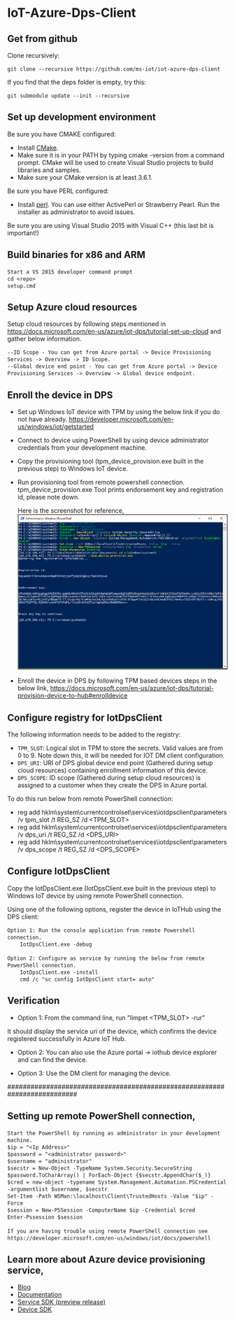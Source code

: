 # IoT-Azure-Dps-Client

## Get from github
Clone recursively:

    git clone --recursive https://github.com/ms-iot/iot-azure-dps-client

If you find that the deps folder is empty, try this:

    git submodule update --init --recursive

## Set up development environment
Be sure you have CMAKE configured:

* Install [CMake](https://cmake.org/download/). 
* Make sure it is in your PATH by typing cmake -version from a command prompt. CMake will be used to create Visual Studio projects to build libraries and samples. 
* Make sure your CMake version is at least 3.6.1.

Be sure you have PERL configured:

* Install [perl](https://www.perl.org/get.html). You can use either ActivePerl or Strawberry Pearl. Run the installer as administrator to avoid issues.
    
Be sure you are using Visual Studio 2015 with Visual C++ (this last bit is important!)

## Build binaries for x86 and ARM

    Start a VS 2015 developer command prompt
    cd <repo>
    setup.cmd

## Setup Azure cloud resources

Setup cloud resources by following steps mentioned in https://docs.microsoft.com/en-us/azure/iot-dps/tutorial-set-up-cloud and gather below information.

    --ID Scope - You can get from Azure portal -> Device Provisioning Services -> Overview -> ID Scope.
    --Global device end point - You can get from Azure portal -> Device Provisioning Services -> Overview -> Global device endpoint.  

## Enroll the device in DPS
* Set up Windows IoT device with TPM by using the below link if you do not have already.
    https://developer.microsoft.com/en-us/windows/iot/getstarted

* Connect to device using PowerShell by using device administrator credentials from your development machine.

* Copy the provisioning tool (tpm_device_provision.exe built in the previous step) to Windows IoT device.

* Run provisioning tool from remote powershell connection.
    tpm_device_provision.exe
    Tool prints endorsement key and registration id, please note down.
  
  Here is the screenshot for reference,
  <img src="docs\tpm_device_provision.png"/>

* Enroll the device in DPS by following TPM based devices steps in the below link,
    https://docs.microsoft.com/en-us/azure/iot-dps/tutorial-provision-device-to-hub#enrolldevice

## Configure registry for IotDpsClient
The following information needs to be added to the registry:
* `TPM_SLOT`:   Logical slot in TPM to store the secrets. Valid values are from 0 to 9. Note down this, it will be needed for IOT DM client configuration.
* `DPS_URI`:    URI of DPS global device end point (Gathered during setup cloud resources) containing enrollment information of this device.
* `DPS_SCOPE`:  ID scope (Gathered during setup cloud resources) is assigned to a customer when they create the DPS in Azure portal.

To do this run below from remote PowerShell connection:
* reg add hklm\system\currentcontrolset\services\iotdpsclient\parameters  /v tpm_slot /t REG_SZ /d <TPM_SLOT>
* reg add hklm\system\currentcontrolset\services\iotdpsclient\parameters /v dps_uri /t REG_SZ /d <DPS_URI>
* reg add hklm\system\currentcontrolset\services\iotdpsclient\parameters /v dps_scope /t REG_SZ /d <DPS_SCOPE>

## Configure IotDpsClient
Copy the IotDpsClient.exe (IotDpsClient.exe built in the previous step) to Windows IoT device by using remote PowerShell connection.

Using one of the following options, register the device in IoTHub using the DPS client:

    Option 1: Run the console application from remote Powershell connection.
        IotDpsClient.exe -debug

    Option 2: Configure as service by running the below from remote PowerShell connection.
        IotDpsClient.exe -install
        cmd /c "sc config IotDpsClient start= auto"

## Verification

* Option 1: From the command line, run "limpet <TPM_SLOT> -rur"

It should display the service uri of the device, which confirms the device registered successfully in Azure IoT Hub.

* Option 2: You can also use the Azure portal -> iothub device explorer and can find the device.

* Option 3: Use the DM client for managing the device.

##########################################################################

## Setting up remote PowerShell connection,
	Start the PowerShell by running as administrator in your development machine.
	$ip = "<Ip Address>"
	$password = "<administrator password>"
	$username = "administrator"
	$secstr = New-Object -TypeName System.Security.SecureString
	$password.ToCharArray() | ForEach-Object {$secstr.AppendChar($_)}
	$cred = new-object -typename System.Management.Automation.PSCredential -argumentlist $username, $secstr
	Set-Item -Path WSMan:\localhost\Client\TrustedHosts -Value "$ip" -Force
	$session = New-PSSession -ComputerName $ip -Credential $cred
	Enter-Pssession $session

    If you are having trouble using remote PowerShell connection see https://developer.microsoft.com/en-us/windows/iot/docs/powershell

## Learn more about Azure device provisioning service,
* <a href="https://azure.microsoft.com/de-de/blog/azure-iot-hub-device-provisioning-service-preview-automates-device-connection-configuration/">Blog</a>
* <a href="https://docs.microsoft.com/en-us/azure/iot-dps/">Documentation</a>
* <a href="https://www.nuget.org/packages/Microsoft.Azure.Devices/">Service SDK (preview release)</a>
* <a href="https://github.com/Azure/azure-iot-sdk-c">Device SDK</a>
